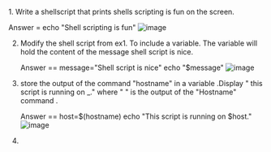 1.⁠ ⁠Write a shellscript that prints shells scripting is fun on the screen. 

Answer = echo "Shell scripting is fun"
![image](https://github.com/atharavpatil77/OS_LAB_2/assets/142776774/4567289c-722b-41d1-93ca-53d052c74bdd)


2. Modify the shell script from ex1. To include a variable. The variable will hold the content of the message shell script is nice.

   Answer == message="Shell script is nice"
             echo "$message"
![image](https://github.com/atharavpatil77/OS_LAB_2/assets/142776774/d000ace9-6cc0-494f-9da7-e6a4cd52574b)

4. store the output of the command "hostname" in a variable .Display " this script is running on _." where " " is the output of the "Hostname" command .

   Answer == host=$(hostname)
             echo "This script is running on $host."
  ![image](https://github.com/atharavpatil77/OS_LAB_2/assets/142776774/793b113f-5862-4b33-a643-5c7f1efe2d49)

6. 
 



